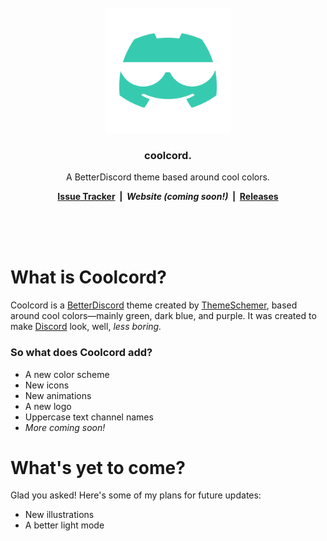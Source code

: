 <div align="center">
  <br>
  <img src="/assets/brand/coolcord.png" width="200">
  <h3>coolcord.</h3>
  <p>A BetterDiscord theme based around cool colors.</p>
  <p><strong>
    <a href="https://github.com/themeschemer/coolcord/issues">Issue Tracker</a>
    &nbsp;|&nbsp;
    <i>Website (coming soon!)</i>
    &nbsp;|&nbsp;
    <a href="https://github.com/themeschemer/coolcord/releases">Releases</a>
  </strong><p>
</div>
<br>
<br>
<br>
<h1>What is Coolcord?</h1>
<p>Coolcord is a <a href="https://betterdiscord.app">BetterDiscord</a> theme created by <a href="https://github.com/themeschemer">ThemeSchemer</a>, based around cool colors—mainly green, dark blue, and purple. It was created to make <a href="https://discord.com">Discord</a> look, well, <em>less boring.</em></p>
<h3>So what does Coolcord add?</h3>
<ul>
  <li>A new color scheme</li>
  <li>New icons</li>
  <li>New animations</li>
  <li>A new logo</li>
  <li>Uppercase text channel names</li>
  <li><em>More coming soon!</em></li>
</ul>
<h1>What's yet to come?</h1>
<p>Glad you asked! Here's some of my plans for future updates:</p>
<ul>
  <li>New illustrations</li>
  <li>A better light mode</li>
</ul>
